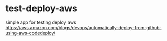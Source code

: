 # test-deploy-aws
simple app for testing deploy aws https://aws.amazon.com/blogs/devops/automatically-deploy-from-github-using-aws-codedeploy/
